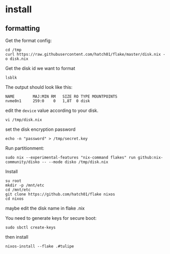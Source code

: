 # install

## formatting

Get the format config:

```console
cd /tmp
curl https://raw.githubusercontent.com/hatch01/flake/master/disk.nix -o disk.nix
```

Get the disk id we want to format

```console
lsblk
```

The output should look like this:

```
NAME        MAJ:MIN RM   SIZE RO TYPE MOUNTPOINTS
nvme0n1     259:0    0   1,8T  0 disk
```

edit the `device` value according to your disk.

```console
vi /tmp/disk.nix
```

set the disk encryption password

```console
echo -n "password" > /tmp/secret.key
```

Run partitionment:

```console
sudo nix --experimental-features "nix-command flakes" run github:nix-community/disko -- --mode disko /tmp/disk.nix
```

Install

```console
su root
mkdir -p /mnt/etc
cd /mnt/etc
git clone https://github.com/hatch01/flake nixos
cd nixos
```

maybe edit the disk name in flake .nix

You need to generate keys for secure boot:

```console
sudo sbctl create-keys
```

then install

```console
nixos-install --flake .#tulipe
```
